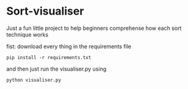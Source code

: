 # Sort-visualiser
Just a fun little project to help beginners comprehense how each sort technique works

fist: download every thing in the requirements file
```
pip install -r requirements.txt
```
and then just  run the visualiser.py using

```
python visualiser.py
```
